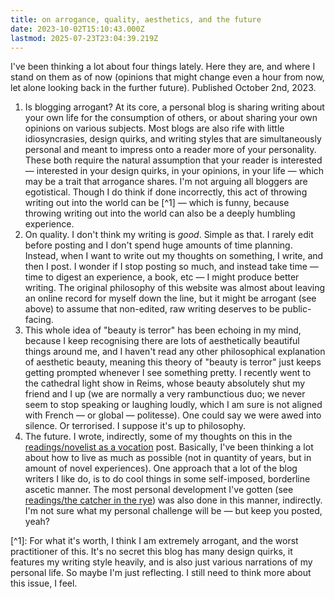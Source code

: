 ```yaml
---
title: on arrogance, quality, aesthetics, and the future
date: 2023-10-02T15:10:43.000Z
lastmod: 2025-07-23T23:04:39.219Z
---
```

I've been thinking a lot about four things lately. Here they are, and where I stand on them as of now (opinions that might change even a hour from now, let alone looking back in the further future). Published October 2nd, 2023.

1. Is blogging arrogant? At its core, a personal blog is sharing writing about your own life for the consumption of others, or about sharing your own opinions on various subjects. Most blogs are also rife with little idiosyncrasies, design quirks, and writing styles that are simultaneously personal and meant to impress onto a reader more of your personality. These both require the natural assumption that your reader is interested — interested in your design quirks, in your opinions, in your life — which may be a trait that arrogance shares. I'm not arguing all bloggers are egotistical. Though I do think if done incorrectly, this act of throwing writing out into the world can be \[^1] — which is funny, because throwing writing out into the world can also be a deeply humbling experience.
2. On quality. I don't think my writing is *good*. Simple as that. I rarely edit before posting and I don't spend huge amounts of time planning. Instead, when I want to write out my thoughts on something, I write, and then I post. I wonder if I stop posting so much, and instead take time — time to digest an experience, a book, etc — I might produce better writing. The original philosophy of this website was almost about leaving an online record for myself down the line, but it might be arrogant (see above) to assume that non-edited, raw writing deserves to be public-facing.
3. This whole idea of "beauty is terror" has been echoing in my mind, because I keep recognising there are lots of aesthetically beautiful things around me, and I haven't read any other philosophical explanation of aesthetic beauty, meaning this theory of "beauty is terror" just keeps getting prompted whenever I see something pretty. I recently went to the cathedral light show in Reims, whose beauty absolutely shut my friend and I up (we are normally a very rambunctious duo; we never seem to stop speaking or laughing loudly, which I am sure is not aligned with French — or global — politesse). One could say we were awed into silence. Or terrorised. I suppose it's up to philosophy.
4. The future. I wrote, indirectly, some of my thoughts on this in the [readings/novelist as a vocation](/readings/novelist%20as%20a%20vocation) post. Basically, I've been thinking a lot about how to live as much as possible (not in quantity of years, but in amount of novel experiences). One approach that a lot of the blog writers I like do, is to do cool things in some self-imposed, borderline ascetic manner. The most personal development I've gotten (see [readings/the catcher in the rye](/readings/the%20catcher%20in%20the%20rye)) was also done in this manner, indirectly. I'm not sure what my personal challenge will be — but keep you posted, yeah?

\[^1]: For what it's worth, I think I am extremely arrogant, and the worst practitioner of this. It's no secret this blog has many design quirks, it features my writing style heavily, and is also just various narrations of my personal life. So maybe I'm just reflecting. I still need to think more about this issue, I feel.
